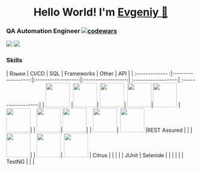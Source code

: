 <h1 align="center">Hello World! I'm <a href="https://t.me/es_korepanov" target="_blank">Evgeniy 👋</a> 

### QA Automation Engineer [![codewars](https://www.codewars.com/users/JarrettOswald/badges/small)](https://www.codewars.com/users/JarrettOswald)

![](https://github-profile-summary-cards.vercel.app/api/cards/profile-details?username=JarrettOswald&theme=solarized_dark)
![](https://github-profile-summary-cards.vercel.app/api/cards/most-commit-language?username=JarrettOswald&theme=solarized_dark)

### Skills


|  Языки          | CI/CD              | SQL               | Frameworks                   | Other  | API |
| :------------- :|:------------------:|:------------------:|:------------------:| :------------------:| :------------------:| 
|  <img height="64" width="64" src="https://cdn.jsdelivr.net/npm/simple-icons@v6/icons/java.svg" />     |<img height="64" width="64" src="https://cdn.jsdelivr.net/npm/simple-icons@v6/icons/gitlab.svg" />| <img height="64" width="64" src="https://cdn.jsdelivr.net/npm/simple-icons@v6/icons/postgresql.svg" />| <img height="64" width="64" src="https://cdn.jsdelivr.net/npm/simple-icons@v6/icons/spring.svg" />|<img height="64" width="64" src="https://cdn.jsdelivr.net/npm/simple-icons@v6/icons/ubuntu.svg" />   | <img height="64" width="64" src="https://cdn.jsdelivr.net/npm/simple-icons@v6/icons/postman.svg" />|
|  <img height="64" width="64" src="https://cdn.jsdelivr.net/npm/simple-icons@v6/icons/javascript.svg"/>|<img height="64" width="64" src="https://cdn.jsdelivr.net/npm/simple-icons@v6/icons/jenkins.svg" />|                    |   <img height="64" width="64" src="https://cdn.jsdelivr.net/npm/simple-icons@v6/icons/puppeteer.svg" />| <img height="64" width="64" src="https://cdn.jsdelivr.net/npm/simple-icons@v6/icons/macos.svg"/>   |REST Assured |
|                                                                                                       |<img height="64" width="64" src="https://cdn.jsdelivr.net/npm/simple-icons@v6/icons/docker.svg" />|                    |  <img height="64" width="64" src="https://cdn.jsdelivr.net/npm/simple-icons@v6/icons/selenium.svg" />|    <img height="64" width="64" src="https://cdn.jsdelivr.net/npm/simple-icons@v6/icons/windows.svg" /> | Citrus |
|                                                                                                       |                   |                    |  JUnit              |  Selenide | |
|                                                                                                       |                   |                    |  TestNG              |   | |

